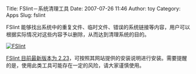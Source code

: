 Title: FSlint－系统清理工具
Date: 2007-07-26 11:46
Author: toy
Category: Apps
Slug: fslint

FSlint
能够找出系统中的重复文件、临时文件、错误的系统链接等内容，用户可以根据实际情况对这些内容予以删除，从而达到清理系统的目的。

[![FSlint](http://i.linuxtoy.org/i/2007/07/fslint_s.jpg)](http://i.linuxtoy.org/i/2007/07/fslint.jpg)

[FSlint 目前最新版本为
2.23](http://www.pixelbeat.org/fslint/)，可按照其网站提供的安装说明进行安装。需要提醒的是，使用此类工具可能存在一定的风险，请大家谨慎使用。
